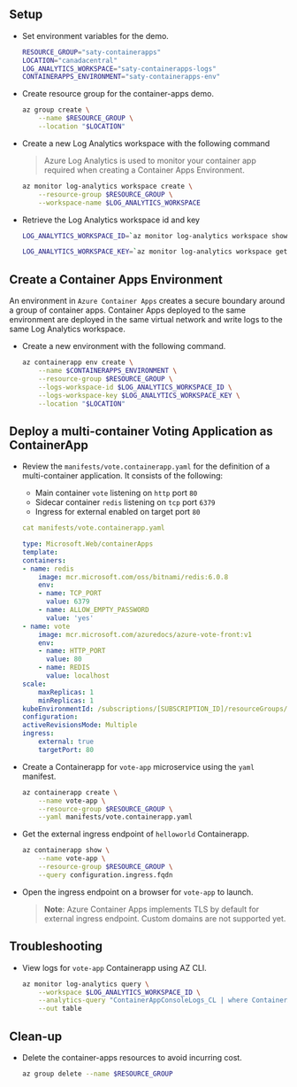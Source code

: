 ## Setup

- Set environment variables for the demo.

    ```sh
    RESOURCE_GROUP="saty-containerapps"
    LOCATION="canadacentral"
    LOG_ANALYTICS_WORKSPACE="saty-containerapps-logs"
    CONTAINERAPPS_ENVIRONMENT="saty-containerapps-env"
    ```

- Create resource group for the container-apps demo.

    ```sh
    az group create \
        --name $RESOURCE_GROUP \
        --location "$LOCATION"
    ```

- Create a new Log Analytics workspace with the following command

    > Azure Log Analytics is used to monitor your container app required when creating a Container Apps Environment.

    ```sh
    az monitor log-analytics workspace create \
        --resource-group $RESOURCE_GROUP \
        --workspace-name $LOG_ANALYTICS_WORKSPACE
    ```

- Retrieve the Log Analytics workspace id and key

    ```sh
    LOG_ANALYTICS_WORKSPACE_ID=`az monitor log-analytics workspace show --query customerId -g $RESOURCE_GROUP -n $LOG_ANALYTICS_WORKSPACE --out tsv`

    LOG_ANALYTICS_WORKSPACE_KEY=`az monitor log-analytics workspace get-shared-keys --query primarySharedKey -g $RESOURCE_GROUP -n $LOG_ANALYTICS_WORKSPACE --out tsv`
    ```

## Create a Container Apps Environment

An environment in `Azure Container Apps` creates a secure boundary around a group of container apps. Container Apps deployed to the same environment are deployed in the same virtual network and write logs to the same Log Analytics workspace.

- Create a new environment with the following command.

    ```sh
    az containerapp env create \
        --name $CONTAINERAPPS_ENVIRONMENT \
        --resource-group $RESOURCE_GROUP \
        --logs-workspace-id $LOG_ANALYTICS_WORKSPACE_ID \
        --logs-workspace-key $LOG_ANALYTICS_WORKSPACE_KEY \
        --location "$LOCATION"
    ```


## Deploy a multi-container Voting Application as ContainerApp

- Review the `manifests/vote.containerapp.yaml` for the definition of a multi-container application. It consists of the following:
    - Main container `vote` listening on `http` port `80` 
    - Sidecar container `redis` listening on `tcp` port `6379`
    - Ingress for external enabled on target port `80`

    ```yaml
    cat manifests/vote.containerapp.yaml

    type: Microsoft.Web/containerApps
    template:
    containers:
    - name: redis
        image: mcr.microsoft.com/oss/bitnami/redis:6.0.8
        env:
        - name: TCP_PORT
          value: 6379
        - name: ALLOW_EMPTY_PASSWORD
          value: 'yes'
    - name: vote
        image: mcr.microsoft.com/azuredocs/azure-vote-front:v1
        env:
        - name: HTTP_PORT
          value: 80
        - name: REDIS
          value: localhost
    scale:
        maxReplicas: 1
        minReplicas: 1
    kubeEnvironmentId: /subscriptions/[SUBSCRIPTION_ID]/resourceGroups/[CONTAINER_APP_NAME]/providers/Microsoft.Web/kubeEnvironments/[CONTAINER_APP_ENV]
    configuration:
    activeRevisionsMode: Multiple
    ingress:
        external: true
        targetPort: 80
    ```

- Create a Containerapp for `vote-app` microservice using the `yaml` manifest.

    ```sh
    az containerapp create \
        --name vote-app \
        --resource-group $RESOURCE_GROUP \
        --yaml manifests/vote.containerapp.yaml
    ```

- Get the external ingress endpoint of `helloworld` Containerapp.

    ```sh
    az containerapp show \
        --name vote-app \
        --resource-group $RESOURCE_GROUP \
        --query configuration.ingress.fqdn
    ```

- Open the ingress endpoint on a browser for `vote-app` to launch. 

    > **Note**: Azure Container Apps implements TLS by default for external ingress endpoint. Custom domains are not supported yet.

## Troubleshooting

- View logs for `vote-app` Containerapp using AZ CLI.

    ```sh
    az monitor log-analytics query \
        --workspace $LOG_ANALYTICS_WORKSPACE_ID \
        --analytics-query "ContainerAppConsoleLogs_CL | where ContainerAppName_s == 'vote-app' and TimeGenerated > ago(30m) | project ContainerAppName_s, Log_s, TimeGenerated | take 100 | order by TimeGenerated desc" \
        --out table
    ```

## Clean-up

- Delete the container-apps resources to avoid incurring cost.

    ```sh
    az group delete --name $RESOURCE_GROUP
    ```
